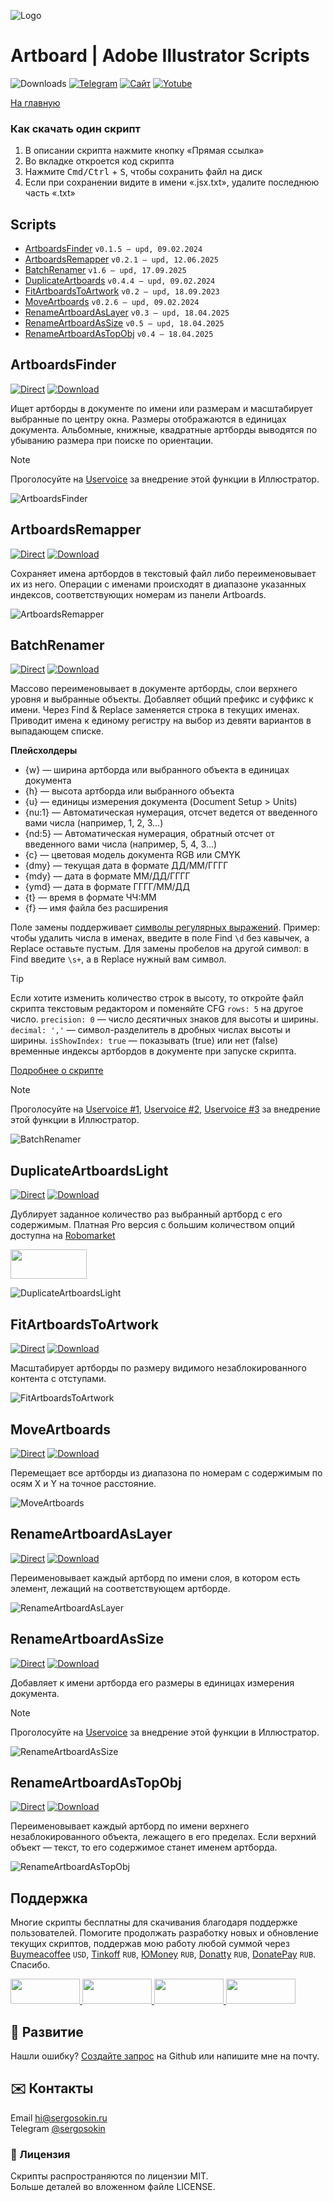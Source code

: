 ![Logo](https://i.ibb.co/mF018gV/emblem.png)

# Artboard | Adobe Illustrator Scripts

![Downloads](https://img.shields.io/badge/Скачивания-120k-27CF7D.svg) [![Telegram](https://img.shields.io/badge/Telegram--канал-%40aiscripts-0088CC.svg)](https://t.me/aiscripts) [![Сайт](https://img.shields.io/badge/Сайт-ais.sergosoikn.ru-FF7548.svg)](https://ais.sergosokin.ru) [![Yotube](https://img.shields.io/badge/Youtube-%40SergOsokinArt-FF0000.svg)](https://www.youtube.com/c/SergOsokinArt/videos)

[На главную](../README.ru.md)

### Как скачать один скрипт
1. В описании скрипта нажмите кнопку «Прямая ссылка»
2. Во вкладке откроется код скрипта
3. Нажмите <kbd>Cmd/Ctrl</kbd> + <kbd>S</kbd>, чтобы сохранить файл на диск
4. Если при сохранении видите в имени «.jsx.txt», удалите последнюю часть «.txt»

## Scripts
* [ArtboardsFinder](https://github.com/creold/illustrator-scripts/blob/master/md/Artboard.ru.md#artboardsfinder) `v0.1.5 — upd, 09.02.2024`
* [ArtboardsRemapper](https://github.com/creold/illustrator-scripts/blob/master/md/Artboard.ru.md#artboardsremapper) `v0.2.1 — upd, 12.06.2025`
* [BatchRenamer](https://github.com/creold/illustrator-scripts/blob/master/md/Artboard.ru.md#batchrenamer) `v1.6 — upd, 17.09.2025`
* [DuplicateArtboards](https://github.com/creold/illustrator-scripts/blob/master/md/Artboard.ru.md#duplicateartboardslight) `v0.4.4 — upd, 09.02.2024`
* [FitArtboardsToArtwork](https://github.com/creold/illustrator-scripts/blob/master/md/Artboard.ru.md#fitartboardstoartwork) `v0.2 — upd, 18.09.2023`
* [MoveArtboards](https://github.com/creold/illustrator-scripts/blob/master/md/Artboard.ru.md#moveartboards) `v0.2.6 — upd, 09.02.2024`
* [RenameArtboardAsLayer](https://github.com/creold/illustrator-scripts/blob/master/md/Artboard.ru.md#renameartboardaslayer) `v0.3 — upd, 18.04.2025`
* [RenameArtboardAsSize](https://github.com/creold/illustrator-scripts/blob/master/md/Artboard.ru.md#renameartboardassize) `v0.5 — upd, 18.04.2025`
* [RenameArtboardAsTopObj](https://github.com/creold/illustrator-scripts/blob/master/md/Artboard.ru.md#renameartboardastopobj) `v0.4 — 18.04.2025`

## ArtboardsFinder
[![Direct](https://img.shields.io/badge/Прямая%20ссылка-ArtboardsFinder.jsx-FF6900.svg)](https://link.aiscripts.ru/abfinder) [![Download](https://img.shields.io/badge/Скачать%20все-Zip--архив-0088CC.svg)](https://bit.ly/2M0j95N)

Ищет артборды в документе по имени или размерам и масштабирует выбранные по центру окна. Размеры отображаются в единицах документа. Альбомные, книжные, квадратные артборды выводятся по убыванию размера при поиске по ориентации.

> [!NOTE]   
> Проголосуйте на [Uservoice](https://illustrator.uservoice.com/forums/333657-illustrator-desktop-feature-requests/suggestions/32321188-artboard-search-function) за внедрение этой функции в Иллюстратор.

![ArtboardsFinder](https://i.ibb.co/VJXKjWQ/artboards-finder.gif)

## ArtboardsRemapper
[![Direct](https://img.shields.io/badge/Прямая%20ссылка-ArtboardsRemapper.jsx-FF6900.svg)](https://link.aiscripts.ru/abremap) [![Download](https://img.shields.io/badge/Скачать%20все-Zip--архив-0088CC.svg)](https://bit.ly/2M0j95N)

Сохраняет имена артбордов в текстовый файл либо переименовывает их из него. Операции с именами происходят в диапазоне указанных индексов, соответствующих номерам из панели Artboards.

![ArtboardsRemapper](https://i.ibb.co/xG8sSNr/Artboards-Remapper.gif)

## BatchRenamer
[![Direct](https://img.shields.io/badge/Прямая%20ссылка-BatchRenamer.jsx-FF6900.svg)](https://link.aiscripts.ru/batchren) [![Download](https://img.shields.io/badge/Скачать%20все-Zip--архив-0088CC.svg)](https://bit.ly/2M0j95N)

Массово переименовывает в документе артборды, слои верхнего уровня и выбранные объекты. Добавляет общий префикс и суффикс к имени. Через Find & Replace заменяется строка в текущих именах. Приводит имена к единому регистру на выбор из девяти вариантов в выпадающем списке.

**Плейсхолдеры** 

* {w} — ширина артборда или выбранного объекта в единицах документа
* {h} — высота артборда или выбранного объекта
* {u} — единицы измерения документа (Document Setup > Units)
* {nu:1} — Автоматическая нумерация, отсчет ведется от введенного вами числа (например, 1, 2, 3...)
* {nd:5} — Автоматическая нумерация, обратный отсчет от введенного вами числа (например, 5, 4, 3...)
* {с} — цветовая модель документа RGB или CMYK
* {dmy} — текущая дата в формате ДД/ММ/ГГГГ
* {mdy} — дата в формате ММ/ДД/ГГГГ
* {ymd} — дата в формате ГГГГ/ММ/ДД
* {t} — время в формате ЧЧ:ММ
* {f} — имя файла без расширения

Поле замены поддерживает [символы регулярных выражений](https://proglib.io/p/shpargalka-po-regulyarnym-vyrazheniyam-v-javascript-2022-07-17). Пример: чтобы удалить числа в именах, введите в поле Find `\d` без кавычек, а Replace оставьте пустым. Для замены пробелов на другой символ: в Find введите `\s+`, а в Replace нужный вам символ.

> [!TIP]   
> Если хотите изменить количество строк в высоту, то откройте файл скрипта текстовым редактором и поменяйте CFG `rows: 5` на другое число. `precision: 0` — число десятичных знаков для высоты и ширины. `decimal: ','` — символ-разделитель в дробных числах высоты и ширины. `isShowIndex: true` — показывать (true) или нет (false) временные индексы артбордов в документе при запуске скрипта.   

[Подробнее о скрипте](https://ais.sergosokin.ru/artboard/batch-renamer/)   

> [!NOTE]   
> Проголосуйте на [Uservoice #1](https://illustrator.uservoice.com/forums/333657-illustrator-desktop-feature-requests/suggestions/43575576-bulk-re-naming-of-layers), [Uservoice #2](https://illustrator.uservoice.com/forums/333657-illustrator-desktop-feature-requests/suggestions/39925396-find-and-replace-text-in-object-name-in-the-layers), [Uservoice #3](https://illustrator.uservoice.com/forums/333657-illustrator-desktop-feature-requests/suggestions/35567803-advanced-rename-tools-for-artboards-with-find-re) за внедрение этой функции в Иллюстратор.

![BatchRenamer](https://i.ibb.co/DP7YDGmK/Batch-Renamer.gif)

## DuplicateArtboardsLight
[![Direct](https://img.shields.io/badge/Прямая%20ссылка-DuplicateArtboardsLight.jsx-FF6900.svg)](https://link.aiscripts.ru/dupabs) [![Download](https://img.shields.io/badge/Скачать%20все-Zip--архив-0088CC.svg)](https://bit.ly/2M0j95N)

Дублирует заданное количество раз выбранный артборд с его содержимым. Платная Pro версия с большим количеством опций доступна на [Robomarket](https://aiscripts.robo.market/)   

<a href="https://youtu.be/qDH1YRaYMYk">
  <img width="122" height="47" src="https://i.ibb.co/02CqYYR/youtube-badge-ru.png">
</a>

![DuplicateArtboardsLight](https://i.ibb.co/rF92HpV/demo-Duplicate-Artboards-Light.gif)

## FitArtboardsToArtwork
[![Direct](https://img.shields.io/badge/Прямая%20ссылка-FitArtboardsToArtwork.jsx-FF6900.svg)](https://link.aiscripts.ru/fitabstoart) [![Download](https://img.shields.io/badge/Скачать%20все-Zip--архив-0088CC.svg)](https://bit.ly/2M0j95N)

Масштабирует артборды по размеру видимого незаблокированного контента с отступами.

![FitArtboardsToArtwork](https://i.ibb.co/SJJh5Hc/Fit-Artboards-To-Artwork.gif)

## MoveArtboards
[![Direct](https://img.shields.io/badge/Прямая%20ссылка-MoveArtboards.jsx-FF6900.svg)](https://link.aiscripts.ru/moveabs) [![Download](https://img.shields.io/badge/Скачать%20все-Zip--архив-0088CC.svg)](https://bit.ly/2M0j95N)

Перемещает все артборды из диапазона по номерам с содержимым по осям X и Y на точное расстояние.

![MoveArtboards](https://i.ibb.co/wrHTpTG/Move-Artboards.gif)

## RenameArtboardAsLayer
[![Direct](https://img.shields.io/badge/Прямая%20ссылка-RenameArtboardAsLayer.jsx-FF6900.svg)](https://link.aiscripts.ru/renabsaslyr) [![Download](https://img.shields.io/badge/Скачать%20все-Zip--архив-0088CC.svg)](https://bit.ly/2M0j95N)

Переименовывает каждый артборд по имени слоя, в котором есть элемент, лежащий на соответствующем артборде.

![RenameArtboardAsLayer](https://i.ibb.co/fV7rHhVK/Rename-Artboard-As-Layer.gif) 

## RenameArtboardAsSize
[![Direct](https://img.shields.io/badge/Прямая%20ссылка-RenameArtboardAsSize.jsx-FF6900.svg)](https://link.aiscripts.ru/renabsassize) [![Download](https://img.shields.io/badge/Скачать%20все-Zip--архив-0088CC.svg)](https://bit.ly/2M0j95N)

Добавляет к имени артборда его размеры в единицах измерения документа.

> [!NOTE]   
> Проголосуйте на [Uservoice](https://illustrator.uservoice.com/forums/333657-illustrator-desktop-feature-requests/suggestions/41686762-artboard-auto-naming-preferences-one-click-artboa) за внедрение этой функции в Иллюстратор.

![RenameArtboardAsSize](https://i.ibb.co/My4pLYFB/Rename-Artboard-As-Size.gif)

## RenameArtboardAsTopObj
[![Direct](https://img.shields.io/badge/Прямая%20ссылка-RenameArtboardAsTopObj.jsx-FF6900.svg)](https://link.aiscripts.ru/renabsasobj) [![Download](https://img.shields.io/badge/Скачать%20все-Zip--архив-0088CC.svg)](https://bit.ly/2M0j95N)

Переименовывает каждый артборд по имени верхнего незаблокированного объекта, лежащего в его пределах. Если верхний объект — текст, то его содержимое станет именем артборда. 

![RenameArtboardAsTopObj](https://i.ibb.co/3mfd4bFV/Rename-Artboard-As-Top-Obj.gif)

## Поддержка
Многие скрипты бесплатны для скачивания благодаря поддержке пользователей. Помогите продолжать разработку новых и обновление текущих скриптов, поддержав мою работу любой суммой через [Buymeacoffee] `USD`, [Tinkoff] `RUB`, [ЮMoney] `RUB`, [Donatty] `RUB`, [DonatePay] `RUB`. Спасибо.   

[Buymeacoffee]: https://www.buymeacoffee.com/aiscripts
[Tinkoff]: https://www.tinkoff.ru/rm/osokin.sergey127/SN67U9405/
[ЮMoney]: https://yoomoney.ru/to/410011149615582
[Donatty]: https://donatty.com/sergosokin
[DonatePay]: https://new.donatepay.ru/@osokin

<a href="https://www.buymeacoffee.com/aiscripts">
  <img width="111" height="40" src="https://i.ibb.co/0ssTJQ1/bmc-badge.png">
</a>

<a href="https://yoomoney.ru/to/410011149615582">
  <img width="111" height="40" src="https://i.ibb.co/wwrYWJ5/yoomoney-badge.png">
</a>

<a href="https://donatty.com/sergosokin">
  <img width="111" height="40" src="https://i.ibb.co/s61FGCn/donatty-badge.png">
</a>

<a href="https://new.donatepay.ru/@osokin">
  <img width="111" height="40" src="https://i.ibb.co/0KJ94ND/donatepay-badge.png">
</a>

## 🤝 Развитие

Нашли ошибку? [Создайте запрос](https://github.com/creold/illustrator-scripts/issues) на Github или напишите мне на почту.

## ✉️ Контакты
Email <hi@sergosokin.ru>  
Telegram [@sergosokin](https://t.me/sergosokin)

### 📝 Лицензия

Скрипты распространяются по лицензии MIT.   
Больше деталей во вложенном файле LICENSE.